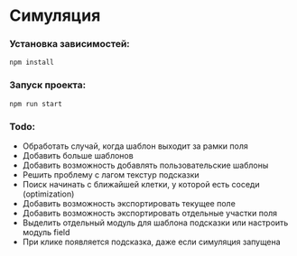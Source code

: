 # Симуляция

### Установка зависимостей:
```
npm install
```

### Запуск проекта:
```
npm run start
```

### Todo:
- Обработать случай, когда шаблон выходит за рамки поля
- Добавить больше шаблонов
- Добавить возможность добавлять пользовательские шаблоны
- Решить проблему с лагом текстур подсказки 
- Поиск начинать с ближайшей клетки, у которой есть соседи (optimization)
- Добавить возможность экспортировать текущее поле
- Добавить возможность экспортировать отдельные участки поля
- Выделить отдельный модуль для шаблона подсказки или настроить модуль field
- При клике появляется подсказка, даже если симуляция запущена
